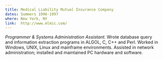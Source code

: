 ```yaml
---
title: Medical Liability Mutual Insurance Company
dates: Summers 1996-1997
where: New York, NY
link:  http://www.mlmic.com/
---
```


*Programmer & Systems Administration Assistant.*
Wrote database query and information extraction programs in ALGOL, C, C++ and Perl. Worked in Windows, UNIX, Linux and mainframe environments. Assisted in network administration; installed and maintained PC hardware and software.

